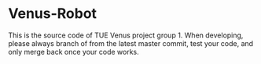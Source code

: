 # Venus-Robot

This is the source code of TUE Venus project group 1. 
When developing, please always branch of from the latest master commit, test your code, and only merge back once your code works.